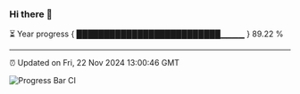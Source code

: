 ### Hi there 👋

⏳ Year progress { ██████████████████████████▁▁▁▁ } 89.22 %

---

⏰ Updated on Fri, 22 Nov 2024 13:00:46 GMT

![Progress Bar CI](https://github.com/IshwaranRudhara/GIT-ACTION/workflows/Progress%20Bar%20CI/badge.svg)
